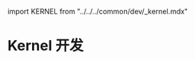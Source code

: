 import KERNEL from "../../../common/dev/\_kernel.mdx"

# Kernel 开发

<KERNEL model="Radxa ROCK 3C" soc="rk356x"/>
